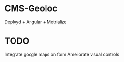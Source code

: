 # CMS-Geoloc
Deployd + Angular + Metrialize

# TODO
Integrate google maps on form
Ameliorate visual controls